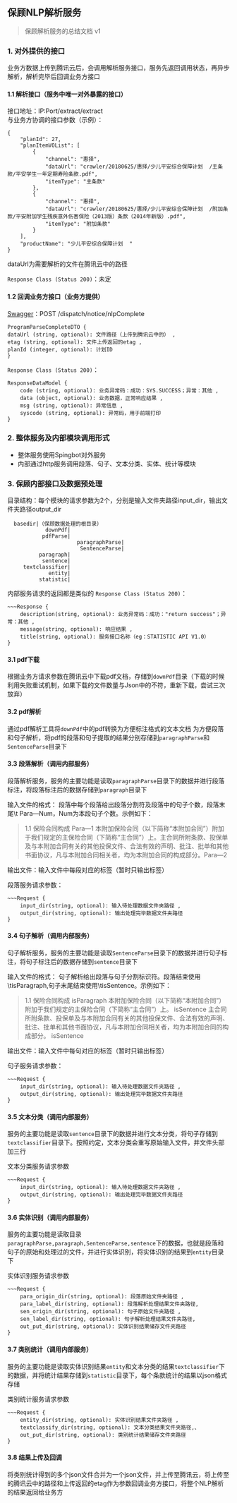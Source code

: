 ## 保顾NLP解析服务
>保顾解析服务的总结文档 v1

### 1. 对外提供的接口
业务方数据上传到腾讯云后，会调用解析服务接口，服务先返回调用状态，再异步解析，解析完毕后回调业务方接口  

#### 1.1 解析接口（服务中唯一对外暴露的接口）
接口地址：IP:Port/extract/extract  
与业务方协调的接口参数（示例）：  

```
{
    "planId": 27,
    "planItemVOList": [
        {
            "channel": "惠择",
            "dataUrl": "crawler/20180625/惠择/少儿平安综合保障计划  /主条款/平安学生一年定期寿险条款.pdf",
            "itemType": "主条款"
        },
        {
            "channel": "惠择",
            "dataUrl": "crawler/20180625/惠择/少儿平安综合保障计划  /附加条款/平安附加学生残疾意外伤害保险（2013版）条款（2014年新版）.pdf",
            "itemType": "附加条款"
        }
    ],
    "productName": "少儿平安综合保障计划  "
}
```
dataUrl为需要解析的文件在腾讯云中的路径  

`Response Class (Status 200)`：未定  

#### 1.2 回调业务方接口（业务方提供）
[Swagger](http://10.250.100.176:8005/swagger-ui.html#!/dispatch45controller/nlpCompleteNoticeUsingPOST)：POST /dispatch/notice/nlpComplete  


```
ProgramParseCompleteDTO {
dataUrl (string, optional): 文件路径（上传到腾讯云中的） ,
etag (string, optional): 文件上传返回的etag ,
planId (integer, optional): 计划ID
}
```
`Response Class (Status 200)`：

```
ResponseDataModel {
    code (string, optional): 业务异常码：成功：SYS.SUCCESS；异常：其他 ,
    data (object, optional): 业务数据，正常响应结果 ,
    msg (string, optional): 异常信息 ,
    syscode (string, optional): 异常码，用于前端打印
}
```

### 2. 整体服务及内部模块调用形式
- 整体服务使用Spingbot对外服务  
- 内部通过http服务调用段落、句子、文本分类、实体、统计等模块

### 3. 保顾内部接口及数据预处理
目录结构：每个模块的请求参数为2个，分别是输入文件夹路径input\_dir，输出文件夹路径output_dir  

      basedir|（保顾数据处理的根目录）
	            downPdf|
               pdfParse|
                          paragraphParse|
                           SentenceParse|
              paragraph|
               sentence|
         textclassifier|
				 entity|
			  statistic|

内部服务请求的返回都是类似的
`Response Class (Status 200)`：
```
~~~Response {
    description(string, optional): 业务异常码：成功："return success"；异常：其他 ,
    message(string, optional): 响应结果 ,
    title(string, optional): 服务接口名称（eg：STATISTIC API V1.0）
}
```

#### 3.1 pdf下载
根据业务方请求参数在腾讯云中下载pdf文档，存储到`downPdf`目录（下载的时候利用失败重试机制，如果下载的文件数量与Json中的不符，重新下载，尝试三次放弃）

#### 3.2 pdf解析
通过pdf解析工具将`downPdf`中的pdf转换为方便标注格式的文本文档
为方便段落和句子解析，将pdf的段落和句子提取的结果分别存储到`paragraphParse`和`SentenceParse`目录下

#### 3.3 段落解析（调用内部服务）
段落解析服务，服务的主要功能是读取`paragraphParse`目录下的数据并进行段落标注，将段落标注后的数据存储到`paragraph`目录下

输入文件的格式：
段落中每个段落给出段落分割符及段落中的句子个数，段落末尾\t Para—Num，Num为本段句子个数。示例如下：
>1.1 保险合同构成	Para—1
本附加保险合同（以下简称“本附加合同”）附加于我们规定的主保险合同（下简称“主合同”）上。主合同所附条款、投保单及与本附加合同有关的其他投保文件、合法有效的声明、批注、批单和其他书面协议，凡与本附加合同相关者，均为本附加合同的构成部分。Para—2

输出文件：输入文件中每段对应的标签（暂时只输出标签）

段落服务请求参数：

```
~~~Request {
    input_dir(string, optional): 输入待处理数据文件夹路径 ,
    output_dir(string, optional): 输出处理完毕数据文件夹路径
}
```


#### 3.4 句子解析（调用内部服务）
句子解析服务，服务的主要功能是读取`SentenceParse`目录下的数据并进行句子标注，将句子标注后的数据存储到`sentence`目录下

输入文件的格式：
句子解析给出段落与句子分割标识符。段落结束使用\tisParagraph,句子末尾结束使用\tisSentence。示例如下：
>1.1 保险合同构成	isParagraph
本附加保险合同（以下简称“本附加合同”）附加于我们规定的主保险合同（下简称“主合同”）上。	isSentence
主合同所附条款、投保单及与本附加合同有关的其他投保文件、合法有效的声明、批注、批单和其他书面协议，凡与本附加合同相关者，均为本附加合同的构成部分。	isSentence

输出文件：输入文件中每句对应的标签（暂时只输出标签）


句子服务请求参数：

```
~~~Request {
    input_dir(string, optional): 输入待处理数据文件夹路径 ,
    output_dir(string, optional): 输出处理完毕数据文件夹路径
}
```

#### 3.5 文本分类（调用内部服务）
服务的主要功能是读取`sentence`目录下的数据并进行文本分类，将句子存储到`textclassifier`目录下。按照约定，文本分类会重写原始输入文件，并文件头部加三行

文本分类服务请求参数

```
~~~Request {
    input_dir(string, optional): 输入待处理数据文件夹路径 ,
    output_dir(string, optional): 输出处理完毕数据文件夹路径
}
```



#### 3.6 实体识别（调用内部服务）
服务的主要功能是读取目录`paragraphParse,paragraph,SentenceParse,sentence`下的数据，也就是段落和句子的原始和处理过的文件，并进行实体识别，将实体识别的结果到`entity`目录下

实体识别服务请求参数

```
~~~Request {
    para_origin_dir(string, optional): 段落原始文件夹路径 ,
    para_label_dir(string, optional): 段落解析处理结果文件夹路径,
    sen_origin_dir(string, optional): 句子原始文件夹路径 ,
    sen_label_dir(string, optional): 句子解析处理结果文件夹路径,
    out_put_dir(string, optional): 实体识别结果储存文件夹路径
}
```

#### 3.7 类别统计（调用内部服务）
服务的主要功能是读取实体识别结果`entity`和文本分类的结果`textclassifier`下的数据，并将统计结果存储到`statistic`目录下，每个条款统计的结果以json格式存储

类别统计服务请求参数

```
~~~Request {
    entity_dir(string, optional): 实体识别结果文件夹路径 ,
    textclassify_dir(string, optional): 文本分类结果文件夹路径,、
    out_put_dir(string, optional): 类别统计结果储存文件夹路径
}
```




#### 3.8 结果上传及回调
将类别统计得到的多个json文件合并为一个json文件，并上传至腾讯云，将上传至的腾讯云中的路径和上传返回的etag作为参数回调业务方接口，将整个NLP解析的结果返回给业务方



